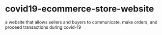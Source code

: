 # covid19-ecommerce-store-website
a website that allows sellers and buyers to communicate, make orders, and proceed transactions during covid-19
